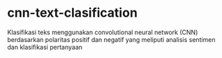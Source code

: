 # cnn-text-clasification
Klasifikasi teks menggunakan convolutional neural network (CNN) berdasarkan polaritas positif dan negatif yang meliputi analisis sentimen dan klasifikasi pertanyaan
